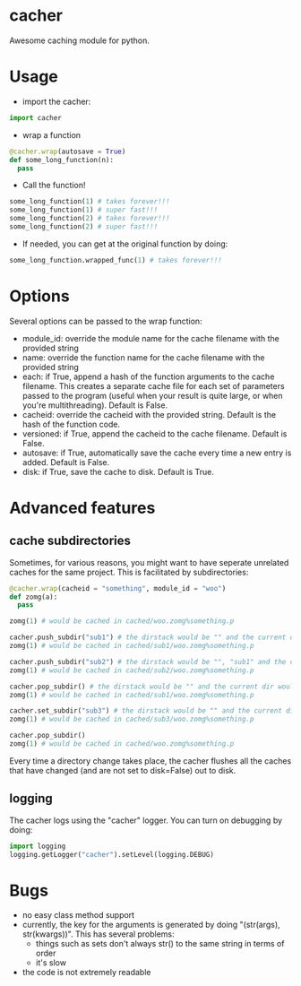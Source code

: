 cacher
======

Awesome caching module for python.

# Usage

- import the cacher:

```python
import cacher
```

- wrap a function

```python
@cacher.wrap(autosave = True)
def some_long_function(n):
  pass
```

- Call the function!

```python
some_long_function(1) # takes forever!!!
some_long_function(1) # super fast!!!
some_long_function(2) # takes forever!!!
some_long_function(2) # super fast!!!
```

- If needed, you can get at the original function by doing:

```python
some_long_function.wrapped_func(1) # takes forever!!!
```

# Options

Several options can be passed to the wrap function:

- module\_id: override the module name for the cache filename with the provided string
- name: override the function name for the cache filename with the provided string
- each: if True, append a hash of the function arguments to the cache filename. This creates a separate cache file for each set of parameters passed to the program (useful when your result is quite large, or when you're multithreading). Default is False.
- cacheid: override the cacheid with the provided string. Default is the hash of the function code.
- versioned: if True, append the cacheid to the cache filename. Default is False.
- autosave: if True, automatically save the cache every time a new entry is added. Default is False.
- disk: if True, save the cache to disk. Default is True.

# Advanced features

## cache subdirectories

Sometimes, for various reasons, you might want to have seperate unrelated caches for the same project. This is facilitated by subdirectories:

```python
@cacher.wrap(cacheid = "something", module_id = "woo")
def zomg(a):
  pass

zomg(1) # would be cached in cached/woo.zomg%something.p

cacher.push_subdir("sub1") # the dirstack would be "" and the current dir would be "sub1"
zomg(1) # would be cached in cached/sub1/woo.zomg%something.p

cacher.push_subdir("sub2") # the dirstack would be "", "sub1" and the current dir would be "sub2"
zomg(1) # would be cached in cached/sub2/woo.zomg%something.p

cacher.pop_subdir() # the dirstack would be "" and the current dir would be "sub1"
zomg(1) # would be cached in cached/sub1/woo.zomg%something.p

cacher.set_subdir("sub3") # the dirstack would be "" and the current dir would be "sub3"
zomg(1) # would be cached in cached/sub3/woo.zomg%something.p

cacher.pop_subdir()
zomg(1) # would be cached in cached/woo.zomg%something.p
```

Every time a directory change takes place, the cacher flushes all the caches that have changed (and are not set to disk=False) out to disk.

## logging

The cacher logs using the "cacher" logger. You can turn on debugging by doing:

```python
import logging
logging.getLogger("cacher").setLevel(logging.DEBUG)
```

# Bugs

- no easy class method support
- currently, the key for the arguments is generated by doing "(str(args), str(kwargs))". This has several problems:
	- things such as sets don't always str() to the same string in terms of order
	- it's slow
- the code is not extremely readable
